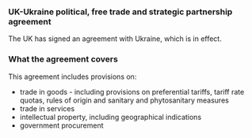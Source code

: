 ### UK-Ukraine political, free trade and strategic partnership agreement

The UK has signed an agreement with Ukraine, which is in effect.

### What the agreement covers

This agreement includes provisions on: 

- trade in goods - including provisions on preferential tariffs, tariff rate quotas, rules of origin and sanitary and phytosanitary measures
- trade in services
- intellectual property, including geographical indications
- government procurement
